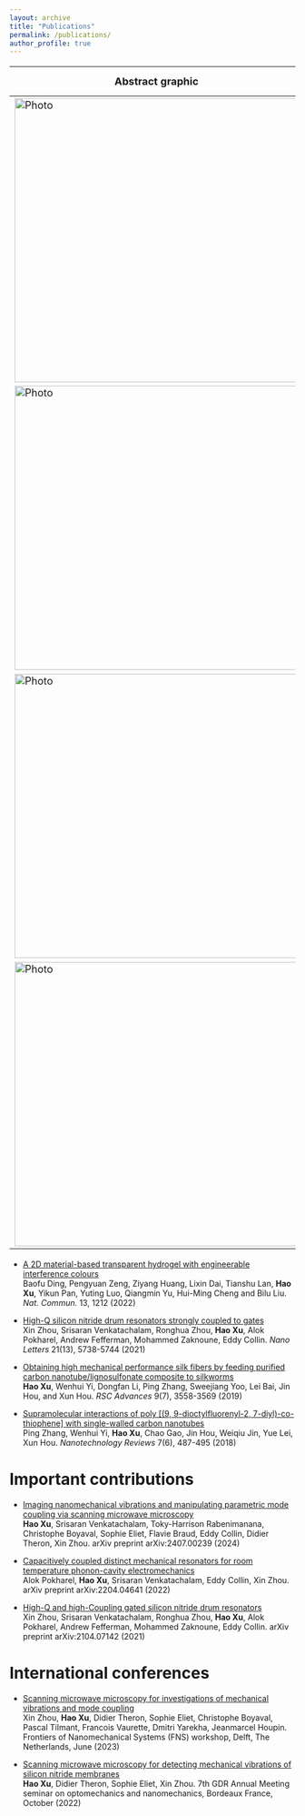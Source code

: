 ```yaml
---
layout: archive
title: "Publications"
permalink: /publications/
author_profile: true
---
```

<style scoped>
  table {
  font-size: 18px;
  }
</style>
Abstract graphic | Selected publication journals 
--- | --- 
<img src="https://haoxsia.github.io/images/publication/nl_2024_v1.jpeg?raw=true" alt="Photo" style="width: 500px;"/> | [Imaging nanomechanical vibrations and manipulating parametric mode coupling via scanning microwave microscopy](https://doi.org/10.1021/acs.nanolett.4c01401)<br/> **Hao Xu**, Srisaran Venkatachalam, Toky-Harrison Rabenimanana, Christophe Boyaval, Sophie Eliet, Flavie Braud, Eddy Collin, Didier Theron, Xin Zhou. *Nano Letters* 24 (28), 8550–8557 (2024)
<img src="https://haoxsia.github.io/images/publication/nl_2021_v1.png?raw=true" alt="Photo" style="width: 500px;"/> | [Fabrication of silicon nitride membrane nanoelectromechanical resonator](https://www.sciencedirect.com/science/article/pii/S0167931723001296?via%3Dihub)<br/> **Hao Xu**, Srisaran Venkatachalam, Christophe Boyaval, Pascal Tilmant, Francois Vaurette, Yves Deblock, Didier Theron, Xin Zhou. *Microelectronic Engineering* 280, 112064 (2023)
<img src="https://haoxsia.github.io/images/publication/nnano_2022_v1.png?raw=true" alt="Photo" style="width: 500px;"/> | [Magnetically tunable and stable deep-ultraviolet birefringent optics using two-dimensional hexagonal boron nitride](https://www.nature.com/articles/s41565-022-01186-1)<br/> **Hao Xu**, Baofu Ding, Youan Xu, Ziyang Huang, Dahai Wei, Shaohua Chen, Tianshu Lan, Yikun Pan, Hui-Ming Cheng and Bilu Liu. *Nature Nanotechnology* 17, 1091–1096 (2022)
<img src="https://haoxsia.github.io/images/publication/nl_2022_v1.png?raw=true" alt="Photo" style="width: 500px;"/> | [Capacitively coupled distinct mechanical resonators for room temperature phonon-cavity electromechanics](https://pubs.acs.org/doi/10.1021/acs.nanolett.2c01848)<br/> Alok Pokharel, **Hao Xu**, Srisaran Venkatachalam, Eddy Collin, Xin Zhou. *Nano Letters* 22 (18), 7351-7357 (2022)

* [A 2D material-based transparent hydrogel with engineerable interference colours](https://www.nature.com/articles/s41467-021-26587-z)\
Baofu Ding, Pengyuan Zeng, Ziyang Huang, Lixin Dai, Tianshu Lan, **Hao Xu**, Yikun Pan, Yuting Luo, Qiangmin Yu, Hui-Ming Cheng and Bilu Liu. *Nat. Commun.* 13, 1212 (2022)

* [High-Q silicon nitride drum resonators strongly coupled to gates](https://pubs.acs.org/doi/10.1021/acs.nanolett.1c01477)\
Xin Zhou, Srisaran Venkatachalam, Ronghua Zhou, **Hao Xu**, Alok Pokharel, Andrew Fefferman, Mohammed Zaknoune, Eddy Collin. *Nano Letters* 21(13), 5738-5744 (2021)

* [Obtaining high mechanical performance silk fibers by feeding purified carbon nanotube/lignosulfonate composite to silkworms](https://pubs.rsc.org/en/content/articlelanding/2019/ra/c8ra09934k)<br/> **Hao Xu**, Wenhui Yi, Dongfan Li, Ping Zhang, Sweejiang Yoo, Lei Bai, Jin Hou, and Xun Hou. *RSC Advances* 9(7), 3558-3569 (2019)

* [Supramolecular interactions of poly [(9, 9-dioctylfluorenyl-2, 7-diyl)-co-thiophene] with
single-walled carbon nanotubes](https://www.degruyter.com/document/doi/10.1515/ntrev-2018-0041/html)<br/> Ping Zhang, Wenhui Yi, **Hao Xu**, Chao Gao, Jin Hou, Weiqiu Jin, Yue Lei, Xun Hou. *Nanotechnology Reviews* 7(6), 487-495 (2018)

# Important contributions

* [Imaging nanomechanical vibrations and manipulating parametric mode coupling via scanning microwave microscopy](https://export.arxiv.org/abs/2407.00239)\
**Hao Xu**, Srisaran Venkatachalam, Toky-Harrison Rabenimanana, Christophe Boyaval, Sophie Eliet, Flavie Braud, Eddy Collin, Didier Theron, Xin Zhou. arXiv preprint 	arXiv:2407.00239 (2024)

* [Capacitively coupled distinct mechanical resonators for room temperature phonon-cavity electromechanics](https://arxiv.org/abs/2204.04641)\
Alok Pokharel, **Hao Xu**, Srisaran Venkatachalam, Eddy Collin, Xin Zhou. arXiv preprint arXiv:2204.04641 (2022)

* [High-Q and high-Coupling gated silicon nitride drum resonators](https://arxiv.org/abs/2104.07142v1)\
Xin Zhou, Srisaran Venkatachalam, Ronghua Zhou, **Hao Xu**, Alok Pokharel, Andrew Fefferman, Mohammed Zaknoune, Eddy Collin. arXiv preprint arXiv:2104.07142 (2021)

# International conferences

* [Scanning microwave microscopy for investigations of mechanical vibrations and mode coupling](https://www.fns2023.nl/)\
Xin Zhou, **Hao Xu**, Didier Theron, Sophie Eliet, Christophe Boyaval, Pascal Tilmant, Francois Vaurette, Dmitri Yarekha, Jeanmarcel Houpin. Frontiers of Nanomechanical Systems (FNS) workshop, Delft, The Netherlands, June (2023)

* [Scanning microwave microscopy for detecting mechanical vibrations of silicon nitride membranes](https://mecaqcolloq2022.sciencesconf.org/program)\
**Hao Xu**, Didier Theron, Sophie Eliet, Xin Zhou. 7th GDR Annual Meeting seminar on optomechanics and nanomechanics, Bordeaux France, October (2022)


